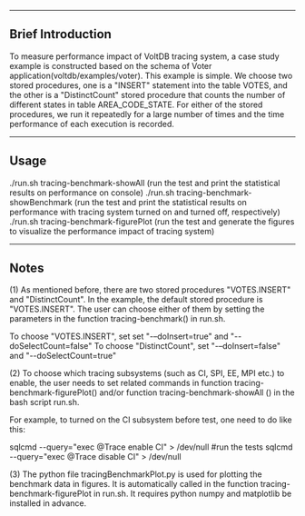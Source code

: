 --------------------------------------------------------------------------------
Brief Introduction
--------------------------------------------------------------------------------
To measure performance impact of VoltDB tracing system, a case study example is 
constructed based on the schema of Voter application(voltdb/examples/voter). 
This example is  simple. We choose two stored procedures, one is a "INSERT" statement 
into the table VOTES, and the other is a "DistinctCount" stored procedure that 
counts the number of different states in table AREA_CODE_STATE. For either of the 
stored procedures, we run it repeatedly for a large number of times and the time 
performance of each execution is recorded.


--------------------------------------------------------------------------------
Usage
--------------------------------------------------------------------------------
./run.sh tracing-benchmark-showAll          (run the test and print the statistical results on performance on console)
./run.sh tracing-benchmark-showBenchmark    (run the test and print the statistical results on performance with tracing system turned on and turned off, respectively)
./run.sh tracing-benchmark-figurePlot       (run the test and generate the figures to visualize the performance impact of tracing system)

--------------------------------------------------------------------------------
Notes
--------------------------------------------------------------------------------
(1) As mentioned before, there are two stored procedures "VOTES.INSERT" and "DistinctCount". 
In the example, the default stored procedure is "VOTES.INSERT". The user can choose 
either of them by setting the parameters in the function tracing-benchmark() in run.sh.

To choose "VOTES.INSERT", set set "-–doInsert=true" and "--doSelectCount=false"
To choose "DistinctCount", set "-–doInsert=false" and "--doSelectCount=true"

(2) To choose which tracing subsystems (such as CI, SPI, EE, MPI etc.) to enable, 
the user needs to set related commands in function tracing-benchmark-figurePlot() 
and/or function tracing-benchmark-showAll () in the bash script run.sh. 

For example, to turned on the CI subsystem before test, one need to do like this:

sqlcmd --query="exec @Trace enable CI" > /dev/null
#run the tests
sqlcmd --query="exec @Trace disable CI" > /dev/null

(3) The python file tracingBenchmarkPlot.py is used for plotting the benchmark data 
in figures. It is automatically called in the function tracing-benchmark-figurePlot 
in run.sh. It requires python numpy and matplotlib be installed in advance.